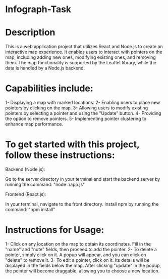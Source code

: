 # Infograph-Task

# Description
This is a web application project that utilizes React and Node.js to create an interactive map experience. It enables users to interact with pointers on the map, including adding new ones, modifying existing ones, and removing them. The map functionality is supported by the Leaflet library, while the data is handled by a Node.js backend.

# Capabilities include:
1- Displaying a map with marked locations.
2- Enabling users to place new pointers by clicking on the map.
3- Allowing users to modify existing pointers by selecting a pointer and using the "Update" button.
4- Providing the option to remove pointers.
5- Implementing pointer clustering to enhance map performance.


# To get started with this project, follow these instructions:

Backend (Node.js):

Go to the server directory in your terminal and start the backend server by running the command: "node .\app.js"

Frontend (React.js):

In your terminal, navigate to the front directory.
Install npm by running the command: "npm install"

# Instructions for Usage:

1- Click on any location on the map to obtain its coordinates. Fill in the "name" and "note" fields, then proceed to add the pointer.
2- To delete a pointer, simply click on it. A popup will appear, and you can click on "delete" to remove it.
3- To edit a pointer, click on it. Its details will be displayed in the fields below the map. After clicking "update" in the popup, the pointer will become draggable, allowing you to choose a new location.
